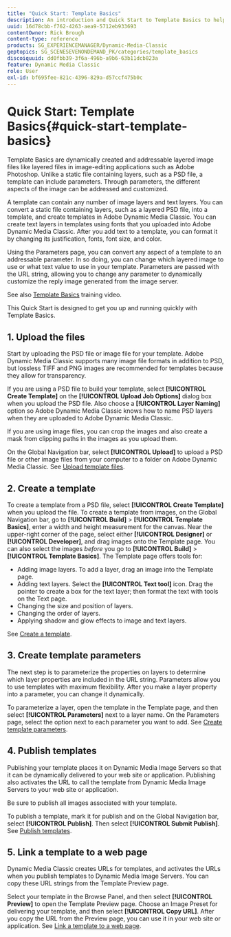 ```yaml
---
title: "Quick Start: Template Basics"
description: An introduction and Quick Start to Template Basics to help you get up and running quickly in Adobe Dynamic Media Classic.
uuid: 16d78cbb-f762-4263-aea9-5712eb933693
contentOwner: Rick Brough
content-type: reference
products: SG_EXPERIENCEMANAGER/Dynamic-Media-Classic
geptopics: SG_SCENESEVENONDEMAND_PK/categories/template_basics
discoiquuid: dd0fbb39-3f6a-496b-a9b6-63b11dcb823a
feature: Dynamic Media Classic
role: User
exl-id: bf695fee-821c-4396-829a-d57ccf475b0c
---
```

# Quick Start: Template Basics{#quick-start-template-basics}

Template Basics are dynamically created and addressable layered image files like layered files in image-editing applications such as Adobe Photoshop. Unlike a static file containing layers, such as a PSD file, a template can include parameters. Through parameters, the different aspects of the image can be addressed and customized.

A template can contain any number of image layers and text layers. You can convert a static file containing layers, such as a layered PSD file, into a template, and create templates in Adobe Dynamic Media Classic. You can create text layers in templates using fonts that you uploaded into Adobe Dynamic Media Classic. After you add text to a template, you can format it by changing its justification, fonts, font size, and color.

Using the Parameters page, you can convert any aspect of a template to an addressable parameter. In so doing, you can change which layered image to use or what text value to use in your template. Parameters are passed with the URL string, allowing you to change any parameter to dynamically customize the reply image generated from the image server.

See also [Template Basics](https://s7d5.scene7.com/s7viewers/html5/VideoViewer.html?videoserverurl=https://s7d5.scene7.com/is/content/&emailurl=https://s7d5.scene7.com/s7/emailFriend&serverUrl=https://s7d5.scene7.com/is/image/&config=Scene7SharedAssets/Universal_HTML5_Video&contenturl=https://s7d5.scene7.com/skins/&asset=S7tutorials/553_Template%20Basics_converted%20renamed_Dynamic%20Banners-AVS) training video.

This Quick Start is designed to get you up and running quickly with Template Basics.

## 1. Upload the files

Start by uploading the PSD file or image file for your template. Adobe Dynamic Media Classic supports many image file formats in addition to PSD, but lossless TIFF and PNG images are recommended for templates because they allow for transparency.

If you are using a PSD file to build your template, select **[!UICONTROL Create Template]** on the **[!UICONTROL Upload Job Options]** dialog box when you upload the PSD file. Also choose a **[!UICONTROL Layer Naming]** option so Adobe Dynamic Media Classic knows how to name PSD layers when they are uploaded to Adobe Dynamic Media Classic.

If you are using image files, you can crop the images and also create a mask from clipping paths in the images as you upload them.

On the Global Navigation bar, select **[!UICONTROL Upload]** to upload a PSD file or other image files from your computer to a folder on Adobe Dynamic Media Classic. See [Upload template files](uploading-template-files.md#uploading_template_files).

## 2. Create a template

To create a template from a PSD file, select **[!UICONTROL Create Template]** when you upload the file. To create a template from images, on the Global Navigation bar, go to **[!UICONTROL Build]** > **[!UICONTROL Template Basics]**, enter a width and height measurement for the canvas. Near the upper-right corner of the page, select either **[!UICONTROL Designer]** or **[!UICONTROL Developer]**, and drag images onto the Template page. You can also select the images *before* you go to **[!UICONTROL Build]** > **[!UICONTROL Template Basics]**. The Template page offers tools for:

* Adding image layers. To add a layer, drag an image into the Template page.
* Adding text layers. Select the **[!UICONTROL Text tool]** icon. Drag the pointer to create a box for the text layer; then format the text with tools on the Text page.
* Changing the size and position of layers.
* Changing the order of layers.
* Applying shadow and glow effects to image and text layers.

See [Create a template](creating-template.md#creating_a_template).

## 3. Create template parameters

The next step is to parameterize the properties on layers to determine which layer properties are included in the URL string. Parameters allow you to use templates with maximum flexibility. After you make a layer property into a parameter, you can change it dynamically.

To parameterize a layer, open the template in the Template page, and then select **[!UICONTROL Parameters]** next to a layer name. On the Parameters page, select the option next to each parameter you want to add. See [Create template parameters](creating-template-parameters.md#creating_template_parameters).

## 4. Publish templates

Publishing your template places it on Dynamic Media Image Servers so that it can be dynamically delivered to your web site or application. Publishing also activates the URL to call the template from Dynamic Media Image Servers to your web site or application.

Be sure to publish all images associated with your template.

To publish a template, mark it for publish and on the Global Navigation bar, select **[!UICONTROL Publish]**. Then select **[!UICONTROL Submit Publish]**. See [Publish templates](publishing-templates.md#publishing_templates).

## 5. Link a template to a web page

Dynamic Media Classic creates URLs for templates, and activates the URLs when you publish templates to Dynamic Media Image Servers. You can copy these URL strings from the Template Preview page.

Select your template in the Browse Panel, and then select **[!UICONTROL Preview]** to open the Template Preview page. Choose an Image Preset for delivering your template, and then select **[!UICONTROL Copy URL]**. After you copy the URL from the Preview page, you can use it in your web site or application. See [Link a template to a web page](linking-template-web-page.md#linking_a_template_to_a_web_page).
